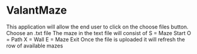 # ValantMaze


This application will allow the end user to click on the choose files button. Choose an .txt file
The maze in the text file will consist of 
S = Maze Start
O = Path
X = Wall
E = Maze Exit
Once the file is uploaded it will refresh the row of available mazes